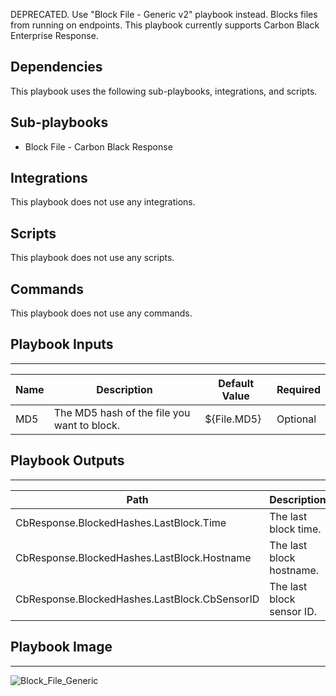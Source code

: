 DEPRECATED. Use "Block File - Generic v2" playbook instead. Blocks files from running on endpoints. This playbook currently supports Carbon Black Enterprise Response.

## Dependencies
This playbook uses the following sub-playbooks, integrations, and scripts.

## Sub-playbooks
* Block File - Carbon Black Response

## Integrations
This playbook does not use any integrations.

## Scripts
This playbook does not use any scripts.

## Commands
This playbook does not use any commands.

## Playbook Inputs
---

| **Name** | **Description** | **Default Value** | **Required** |
| --- | --- | --- | --- |
| MD5 | The MD5 hash of the file you want to block. | ${File.MD5} | Optional |

## Playbook Outputs
---

| **Path** | **Description** | **Type** |
| --- | --- | --- |
| CbResponse.BlockedHashes.LastBlock.Time | The last block time. | unknown |
| CbResponse.BlockedHashes.LastBlock.Hostname | The last block hostname. | unknown |
| CbResponse.BlockedHashes.LastBlock.CbSensorID | The last block sensor ID. | unknown |

## Playbook Image
---
![Block_File_Generic](../../doc_files/Block_File_Generic.png/n)
